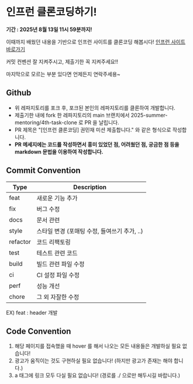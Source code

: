 # 인프런 클론코딩하기!
**기간 : 2025년 8월 13일 11시 59분까지!**

이때까지 배웠던 내용을 기반으로 인프런 사이트를 클론코딩 해봅시다!
[인프런 사이트 바로가기](https://www.inflearn.com/?utm_source=google&utm_medium=pmax&utm_campaign=purchase_regular_g-purchase-main&utm_content=_branding_all&utm_term=_240401_no-1&gad_source=1&gad_campaignid=20714471420&gbraid=0AAAAADAClSDQN-PjRi6uGUgyWo1Bm1Sr4&gclid=Cj0KCQjwqebEBhD9ARIsAFZMbfz7nO0H4Ar1Vui079cVSwOTOysgP8TaEy-1V96RkQQXQjU4Vfx2azkaAha3EALw_wcB)

커밋 컨벤션 잘 지켜주시고, 제출기한 꼭 지켜주세요!!

마지막으로 모르는 부분 있다면 언제든지 연락주세용~

## Github
- 위 레파지토리를 포크 후, 포크된 본인의 레파지토리를 클론하여 개발합니다.
- 제출기한 내에 fork 한 레파지토리의 main 브랜치에서 2025-summer-mentoring/4th-task-clone 로 PR 을 날립니다.
- PR 제목은 "[인프런 클론코딩] 권민재 미션 제출합니다." 와 같은 형식으로 작성합니다.
- **PR 메세지에는 코드를 작성하면서 흥미 있었던 점, 어려웠던 점, 궁금한 점 등을 markdown 문법을 이용하여 작성합니다.**

## Commit Convention
|Type|Description|
|---|---|
|feat|새로운 기능 추가|
|fix|버그 수정|
|docs|문서 관련|
|style|스타일 변경 (포매팅 수정, 들여쓰기 추가, ..)|
|refactor|코드 리팩토링|
|test|테스트 관련 코드|
|build|빌드 관련 파일 수정|
|ci|CI 설정 파일 수정|
|perf|성능 개선|
|chore|그 외 자잘한 수정|

EX) feat : header 개발

## Code Convention
1. 해당 페이지를 접속했을 때 hover 를 해서 나오는 모든 내용들은 개발하실 필요 없습니다!
2. 광고가 움직이는 것도 구현하실 필요 없습니다! (하지만 광고가 존재는 해야 합니다.)
3. a 태그에 링크 모두 다실 필요 없습니다! (경로를 ./ 으로만 해두시길 바랍니다.)
